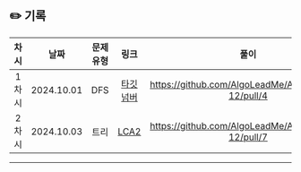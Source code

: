 ## ✏️ 기록

| 차시  |    날짜    | 문제유형 |                                     링크                                     |                        풀이                        |
| :---: | :--------: | :------: | :--------------------------------------------------------------------------: | :------------------------------------------------: |
| 1차시 | 2024.10.01 |   DFS    | [타깃 넘버](https://school.programmers.co.kr/learn/courses/30/lessons/43165) | https://github.com/AlgoLeadMe/AlgoLeadMe-12/pull/4 |
| 2차시 | 2024.10.03 |   트리   |   [LCA2](https://school.programmers.co.kr/learn/courses/30/lessons/176963)   | https://github.com/AlgoLeadMe/AlgoLeadMe-12/pull/7 |

---
